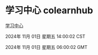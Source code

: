 # 学习中心 colearnhub
[学习中心](http://219.139.197.74:56308/colearnhub/)

2024年 11月 01日 星期五 14:00:02 CST

2024年 11月 01日 星期五 06:00:02 GMT
